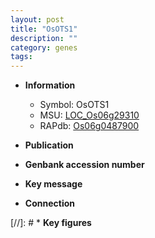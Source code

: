 ```yaml
---
layout: post
title: "OsOTS1"
description: ""
category: genes
tags: 
---
```


* **Information**  
    + Symbol: OsOTS1  
    + MSU: [LOC_Os06g29310](http://rice.uga.edu/cgi-bin/ORF_infopage.cgi?orf=LOC_Os06g29310)  
    + RAPdb: [Os06g0487900](http://rapdb.dna.affrc.go.jp/viewer/gbrowse_details/irgsp1?name=Os06g0487900)  

* **Publication**  

* **Genbank accession number**  

* **Key message**  

* **Connection**  

[//]: # * **Key figures**  



